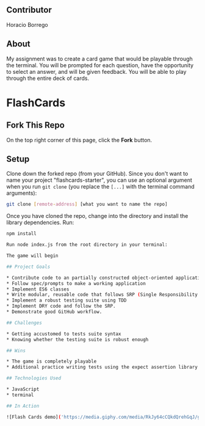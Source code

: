 ## Contributor

Horacio Borrego

## About

My assignment was to create a card game that would be playable through the terminal. You will be prompted for each question, have the opportunity to select an answer, and will be given feedback. You will be able to play through the entire deck of cards.

# FlashCards 

## Fork This Repo

On the top right corner of this page, click the **Fork** button.

## Setup

Clone down the forked repo (from your GitHub). Since you don't want to name your project "flashcards-starter", you can use an optional argument when you run `git clone` (you replace the `[...]` with the terminal command arguments):

```bash
git clone [remote-address] [what you want to name the repo]
```

Once you have cloned the repo, change into the directory and install the library dependencies. Run:

```bash
npm install

Run node index.js from the root directory in your terminal:

The game will begin

## Project Goals

* Contribute code to an partially constructed object-oriented application
* Follow spec/prompts to make a working application
* Implement ES6 classes
* Write modular, reusable code that follows SRP (Single Responsibility Principle)
* Implement a robust testing suite using TDD
* Implement DRY code and follow the SRP.
* Demonstrate good GitHub workflow.

## Challenges

* Getting accustomed to tests suite syntax
* Knowing whether the testing suite is robust enough

## Wins

* The game is completely playable
* Additional practice writing tests using the expect assertion library

## Technologies Used

* JavaScript
* terminal

## In Action

![Flash Cards demo]('https://media.giphy.com/media/RkJy64cCQkdQrehGqJ/giphy.gif')

